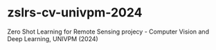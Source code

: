 # zslrs-cv-univpm-2024
Zero Shot Learning for Remote Sensing projecy - Computer Vision and Deep Learning, UNIVPM (2024)
